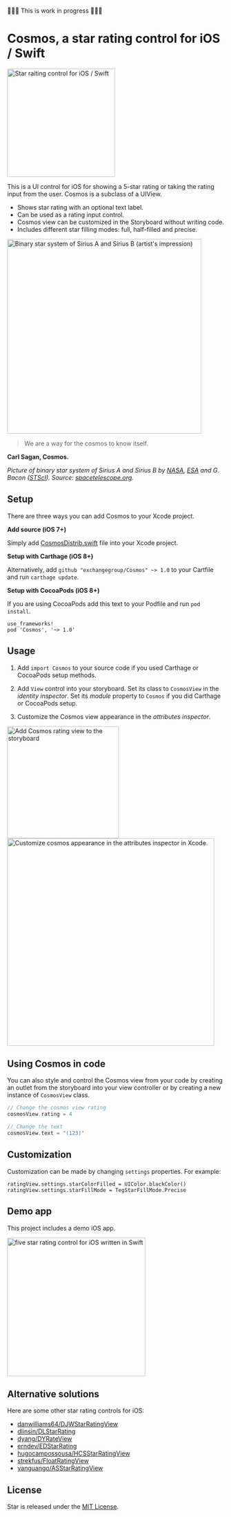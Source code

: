 🔨🔨🔨 This is work in progress 🔨🔨🔨

# Cosmos, a star rating control for iOS / Swift

<img src='https://raw.githubusercontent.com/exchangegroup/Star/master/graphics/star_screenshot.png' alt='Star raiting control for iOS / Swift' width='250'>

This is a UI control for iOS for showing a 5-star rating or taking the rating input from the user. Cosmos is a subclass of a UIView.

* Shows star rating with an optional text label.
* Can be used as a rating input control.
* Cosmos view can be customized in the Storyboard without writing code.
* Includes different star filling modes: full, half-filled and precise.

<img src='https://raw.githubusercontent.com/exchangegroup/Star/master/graphics/Drawings/1280px-Sirius_A_and_B_artwork.jpg'
  alt="Binary star system of Sirius A and Sirius B (artist's impression)" width='450'>

> We are a way for the cosmos to know itself.

**Carl Sagan, Cosmos.**

*Picture of binary star system of Sirius A and Sirius B by [NASA](http://www.nasa.gov), [ESA](http://www.esa.int/ESA) and G. Bacon ([STScI](http://www.stsci.edu/portal/)). Source: [spacetelescope.org](http://www.spacetelescope.org/images/heic0516b/).*

## Setup

There are three ways you can add Cosmos to your Xcode project.

**Add source (iOS 7+)**

Simply add [CosmosDistrib.swift](https://github.com/exchangegroup/Cosmos/edit/master/Distrib/CosmosDistrib.swift) file into your Xcode project.

**Setup with Carthage (iOS 8+)**

Alternatively, add `github "exchangegroup/Cosmos" ~> 1.0` to your Cartfile and run `carthage update`.

**Setup with CocoaPods (iOS 8+)**

If you are using CocoaPods add this text to your Podfile and run `pod install`.

    use_frameworks!
    pod 'Cosmos', '~> 1.0'

## Usage

1. Add `import Cosmos` to your source code if you used Carthage or CocoaPods setup methods.

2. Add `View` control into your storyboard. Set its class to `CosmosView` in the *identity inspector*. Set its *module* property to `Cosmos` if you did Carthage or CocoaPods setup.

3. Customize the Cosmos view appearance in the *attributes inspector*.

<img src='https://raw.githubusercontent.com/exchangegroup/Cosmos/master/graphics/cosmos_storyboard_class_3.png' width='259' alt='Add Cosmos rating view to the storyboard'>

<img src='https://raw.githubusercontent.com/exchangegroup/Cosmos/master/graphics/cosmos_customize_in_storyboard.png' width='480' alt='Customize cosmos appearance in the attributes inspector in Xcode.'>

## Using Cosmos in code

You can also style and control the Cosmos view from your code by creating an outlet from the storyboard into your view controller or by creating a new instance of `CosmosView` class.

```Swift
// Change the cosmos view rating
cosmosView.rating = 4

// Change the text
cosmosView.text = "(123)"

```


## Customization

Customization can be made by changing `settings` properties. For example:

```
ratingView.settings.starColorFilled = UIColor.blackColor()
ratingView.settings.starFillMode = TegStarFillMode.Precise
```

## Demo app

This project includes a demo iOS app.

<img src='https://raw.githubusercontent.com/exchangegroup/Star/master/graphics/start-rating-view-ios-swift.png' alt='five star rating control for iOS written in Swift' width='320' >

## Alternative solutions

Here are some other star rating controls for iOS:

* [danwilliams64/DJWStarRatingView](https://github.com/danwilliams64/DJWStarRatingView)
* [dlinsin/DLStarRating](https://github.com/dlinsin/DLStarRating)
* [dyang/DYRateView](https://github.com/dyang/DYRateView)
* [erndev/EDStarRating](https://github.com/erndev/EDStarRating)
* [hugocampossousa/HCSStarRatingView](https://github.com/hugocampossousa/HCSStarRatingView)
* [strekfus/FloatRatingView](https://github.com/strekfus/FloatRatingView)
* [yanguango/ASStarRatingView](https://github.com/yanguango/ASStarRatingView)

## License

Star is released under the [MIT License](LICENSE).